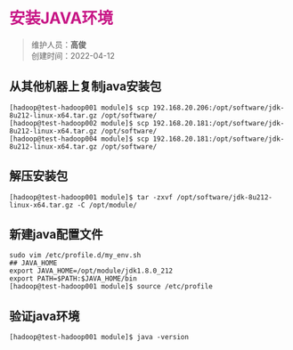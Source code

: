 # <font color=#C71585>安装JAVA环境</font>
>维护人员：**高俊**  
>创建时间：2022-04-12

## 从其他机器上复制java安装包
```shell
[hadoop@test-hadoop001 module]$ scp 192.168.20.206:/opt/software/jdk-8u212-linux-x64.tar.gz /opt/software/
[hadoop@test-hadoop002 module]$ scp 192.168.20.181:/opt/software/jdk-8u212-linux-x64.tar.gz /opt/software/
[hadoop@test-hadoop004 module]$ scp 192.168.20.181:/opt/software/jdk-8u212-linux-x64.tar.gz /opt/software/
```
## 解压安装包
```shell
[hadoop@test-hadoop001 module]$ tar -zxvf /opt/software/jdk-8u212-linux-x64.tar.gz -C /opt/module/
```
## 新建java配置文件
```shell
sudo vim /etc/profile.d/my_env.sh
## JAVA_HOME
export JAVA_HOME=/opt/module/jdk1.8.0_212
export PATH=$PATH:$JAVA_HOME/bin
[hadoop@test-hadoop001 module]$ source /etc/profile
```
## 验证java环境
```shell
[hadoop@test-hadoop001 module]$ java -version
```
